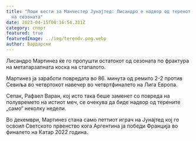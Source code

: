 ```yaml
---
title: "Лоши вести за Манчестер Јунајтед: Лисандро е надвор од теренот до крајот
  на сезоната"
date: 2023-04-15T00:16:54.331Z
category: спорт
featured: true
featuredImage: ../img/terendv.png.webp
author: Вардарски
---
```


Лисандро Мартинез ќе го пропушти остатокот од сезоната по фрактура на метатарзалната коска на стапалото.

Мартинез ја заработи повредата во 86. минута од ремито 2-2 против Севиља во четвртокот навечер во четвртфиналето на Лига Европа.

Сепак, Рафаел Варан, кој исто така беше заменет со повреда на полувремето на истиот меч, се очекува да биде надвор од терените „само“ неколку недели.

Во декември, Мартинез стана само петтиот играч на Јунајтед кој го освоил Светското првенство кога Аргентина ја победи Франција во финалето на Катар 2022 година.
